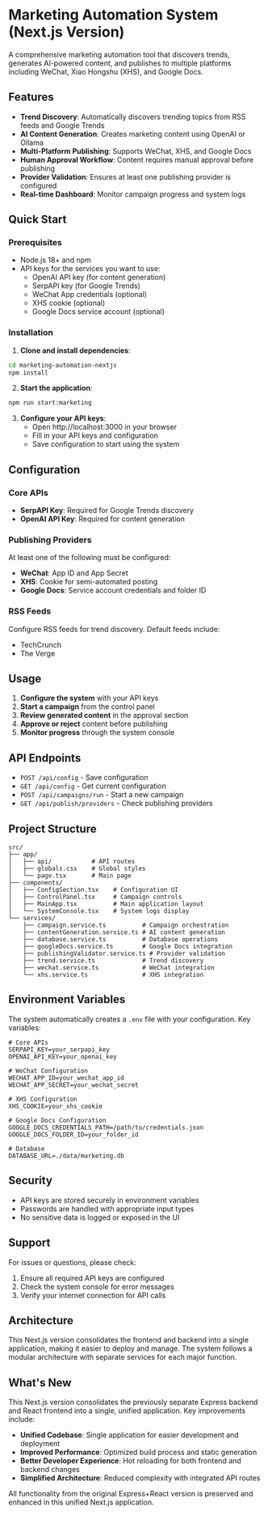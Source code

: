# Marketing Automation System (Next.js Version)

A comprehensive marketing automation tool that discovers trends, generates AI-powered content, and publishes to multiple platforms including WeChat, Xiao Hongshu (XHS), and Google Docs.

## Features

- **Trend Discovery**: Automatically discovers trending topics from RSS feeds and Google Trends
- **AI Content Generation**: Creates marketing content using OpenAI or Ollama
- **Multi-Platform Publishing**: Supports WeChat, XHS, and Google Docs
- **Human Approval Workflow**: Content requires manual approval before publishing
- **Provider Validation**: Ensures at least one publishing provider is configured
- **Real-time Dashboard**: Monitor campaign progress and system logs

## Quick Start

### Prerequisites

- Node.js 18+ and npm
- API keys for the services you want to use:
  - OpenAI API key (for content generation)
  - SerpAPI key (for Google Trends)
  - WeChat App credentials (optional)
  - XHS cookie (optional)
  - Google Docs service account (optional)

### Installation

1. **Clone and install dependencies**:
```bash
cd marketing-automation-nextjs
npm install
```

2. **Start the application**:
```bash
npm run start:marketing
```

3. **Configure your API keys**:
   - Open http://localhost:3000 in your browser
   - Fill in your API keys and configuration
   - Save configuration to start using the system

## Configuration

### Core APIs
- **SerpAPI Key**: Required for Google Trends discovery
- **OpenAI API Key**: Required for content generation

### Publishing Providers
At least one of the following must be configured:

- **WeChat**: App ID and App Secret
- **XHS**: Cookie for semi-automated posting
- **Google Docs**: Service account credentials and folder ID

### RSS Feeds
Configure RSS feeds for trend discovery. Default feeds include:
- TechCrunch
- The Verge

## Usage

1. **Configure the system** with your API keys
2. **Start a campaign** from the control panel
3. **Review generated content** in the approval section
4. **Approve or reject** content before publishing
5. **Monitor progress** through the system console

## API Endpoints

- `POST /api/config` - Save configuration
- `GET /api/config` - Get current configuration
- `POST /api/campaigns/run` - Start a new campaign
- `GET /api/publish/providers` - Check publishing providers

## Project Structure

```
src/
├── app/
│   ├── api/           # API routes
│   ├── globals.css    # Global styles
│   └── page.tsx       # Main page
├── components/
│   ├── ConfigSection.tsx    # Configuration UI
│   ├── ControlPanel.tsx     # Campaign controls
│   ├── MainApp.tsx          # Main application layout
│   └── SystemConsole.tsx    # System logs display
└── services/
    ├── campaign.service.ts          # Campaign orchestration
    ├── contentGeneration.service.ts # AI content generation
    ├── database.service.ts          # Database operations
    ├── googleDocs.service.ts        # Google Docs integration
    ├── publishingValidator.service.ts # Provider validation
    ├── trend.service.ts             # Trend discovery
    ├── wechat.service.ts            # WeChat integration
    └── xhs.service.ts               # XHS integration
```

## Environment Variables

The system automatically creates a `.env` file with your configuration. Key variables:

```env
# Core APIs
SERPAPI_KEY=your_serpapi_key
OPENAI_API_KEY=your_openai_key

# WeChat Configuration
WECHAT_APP_ID=your_wechat_app_id
WECHAT_APP_SECRET=your_wechat_secret

# XHS Configuration
XHS_COOKIE=your_xhs_cookie

# Google Docs Configuration
GOOGLE_DOCS_CREDENTIALS_PATH=/path/to/credentials.json
GOOGLE_DOCS_FOLDER_ID=your_folder_id

# Database
DATABASE_URL=./data/marketing.db
```

## Security

- API keys are stored securely in environment variables
- Passwords are handled with appropriate input types
- No sensitive data is logged or exposed in the UI

## Support

For issues or questions, please check:
1. Ensure all required API keys are configured
2. Check the system console for error messages
3. Verify your internet connection for API calls

## Architecture

This Next.js version consolidates the frontend and backend into a single application, making it easier to deploy and manage. The system follows a modular architecture with separate services for each major function.

## What's New

This Next.js version consolidates the previously separate Express backend and React frontend into a single, unified application. Key improvements include:

- **Unified Codebase**: Single application for easier development and deployment
- **Improved Performance**: Optimized build process and static generation
- **Better Developer Experience**: Hot reloading for both frontend and backend changes
- **Simplified Architecture**: Reduced complexity with integrated API routes

All functionality from the original Express+React version is preserved and enhanced in this unified Next.js application.
